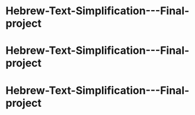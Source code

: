 # Hebrew-Text-Simplification---Final-project
# Hebrew-Text-Simplification---Final-project
# Hebrew-Text-Simplification---Final-project
